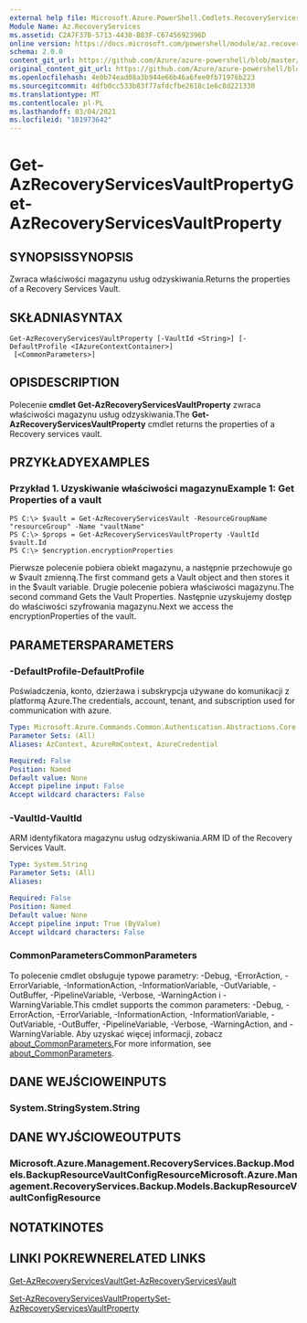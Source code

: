 ```yaml
---
external help file: Microsoft.Azure.PowerShell.Cmdlets.RecoveryServices.Backup.dll-Help.xml
Module Name: Az.RecoveryServices
ms.assetid: C2A7F37B-5713-4430-B83F-C6745692396D
online version: https://docs.microsoft.com/powershell/module/az.recoveryservices/get-azrecoveryservicesvaultproperty
schema: 2.0.0
content_git_url: https://github.com/Azure/azure-powershell/blob/master/src/RecoveryServices/RecoveryServices/help/Get-AzRecoveryServicesVaultProperty.md
original_content_git_url: https://github.com/Azure/azure-powershell/blob/master/src/RecoveryServices/RecoveryServices/help/Get-AzRecoveryServicesVaultProperty.md
ms.openlocfilehash: 4e0b74ead08a3b944e66b46a6fee0fb71976b223
ms.sourcegitcommit: 4dfb0cc533b83f77afdcfbe2618c1e6c8d221330
ms.translationtype: MT
ms.contentlocale: pl-PL
ms.lasthandoff: 03/04/2021
ms.locfileid: "101973642"
---
```

# <span data-ttu-id="470f2-101">Get-AzRecoveryServicesVaultProperty</span><span class="sxs-lookup"><span data-stu-id="470f2-101">Get-AzRecoveryServicesVaultProperty</span></span>

## <span data-ttu-id="470f2-102">SYNOPSIS</span><span class="sxs-lookup"><span data-stu-id="470f2-102">SYNOPSIS</span></span>
<span data-ttu-id="470f2-103">Zwraca właściwości magazynu usług odzyskiwania.</span><span class="sxs-lookup"><span data-stu-id="470f2-103">Returns the properties of a Recovery Services Vault.</span></span>

## <span data-ttu-id="470f2-104">SKŁADNIA</span><span class="sxs-lookup"><span data-stu-id="470f2-104">SYNTAX</span></span>

```
Get-AzRecoveryServicesVaultProperty [-VaultId <String>] [-DefaultProfile <IAzureContextContainer>]
 [<CommonParameters>]
```

## <span data-ttu-id="470f2-105">OPIS</span><span class="sxs-lookup"><span data-stu-id="470f2-105">DESCRIPTION</span></span>
<span data-ttu-id="470f2-106">Polecenie **cmdlet Get-AzRecoveryServicesVaultProperty** zwraca właściwości magazynu usług odzyskiwania.</span><span class="sxs-lookup"><span data-stu-id="470f2-106">The **Get-AzRecoveryServicesVaultProperty** cmdlet returns the properties of a Recovery services vault.</span></span>

## <span data-ttu-id="470f2-107">PRZYKŁADY</span><span class="sxs-lookup"><span data-stu-id="470f2-107">EXAMPLES</span></span>

### <span data-ttu-id="470f2-108">Przykład 1. Uzyskiwanie właściwości magazynu</span><span class="sxs-lookup"><span data-stu-id="470f2-108">Example 1: Get Properties of a vault</span></span>
```
PS C:\> $vault = Get-AzRecoveryServicesVault -ResourceGroupName "resourceGroup" -Name "vaultName"
PS C:\> $props = Get-AzRecoveryServicesVaultProperty -VaultId $vault.Id
PS C:\> $encryption.encryptionProperties
```

<span data-ttu-id="470f2-109">Pierwsze polecenie pobiera obiekt magazynu, a następnie przechowuje go w $vault zmienną.</span><span class="sxs-lookup"><span data-stu-id="470f2-109">The first command gets a Vault object and then stores it in the $vault variable.</span></span>
<span data-ttu-id="470f2-110">Drugie polecenie pobiera właściwości magazynu.</span><span class="sxs-lookup"><span data-stu-id="470f2-110">The second command Gets the Vault Properties.</span></span> <span data-ttu-id="470f2-111">Następnie uzyskujemy dostęp do właściwości szyfrowania magazynu.</span><span class="sxs-lookup"><span data-stu-id="470f2-111">Next we access the encryptionProperties of the vault.</span></span>

## <span data-ttu-id="470f2-112">PARAMETERS</span><span class="sxs-lookup"><span data-stu-id="470f2-112">PARAMETERS</span></span>

### <span data-ttu-id="470f2-113">-DefaultProfile</span><span class="sxs-lookup"><span data-stu-id="470f2-113">-DefaultProfile</span></span>
<span data-ttu-id="470f2-114">Poświadczenia, konto, dzierżawa i subskrypcja używane do komunikacji z platformą Azure.</span><span class="sxs-lookup"><span data-stu-id="470f2-114">The credentials, account, tenant, and subscription used for communication with azure.</span></span>

```yaml
Type: Microsoft.Azure.Commands.Common.Authentication.Abstractions.Core.IAzureContextContainer
Parameter Sets: (All)
Aliases: AzContext, AzureRmContext, AzureCredential

Required: False
Position: Named
Default value: None
Accept pipeline input: False
Accept wildcard characters: False
```

### <span data-ttu-id="470f2-115">-VaultId</span><span class="sxs-lookup"><span data-stu-id="470f2-115">-VaultId</span></span>
<span data-ttu-id="470f2-116">ARM identyfikatora magazynu usług odzyskiwania.</span><span class="sxs-lookup"><span data-stu-id="470f2-116">ARM ID of the Recovery Services Vault.</span></span>

```yaml
Type: System.String
Parameter Sets: (All)
Aliases:

Required: False
Position: Named
Default value: None
Accept pipeline input: True (ByValue)
Accept wildcard characters: False
```

### <span data-ttu-id="470f2-117">CommonParameters</span><span class="sxs-lookup"><span data-stu-id="470f2-117">CommonParameters</span></span>
<span data-ttu-id="470f2-118">To polecenie cmdlet obsługuje typowe parametry: -Debug, -ErrorAction, -ErrorVariable, -InformationAction, -InformationVariable, -OutVariable, -OutBuffer, -PipelineVariable, -Verbose, -WarningAction i -WarningVariable.</span><span class="sxs-lookup"><span data-stu-id="470f2-118">This cmdlet supports the common parameters: -Debug, -ErrorAction, -ErrorVariable, -InformationAction, -InformationVariable, -OutVariable, -OutBuffer, -PipelineVariable, -Verbose, -WarningAction, and -WarningVariable.</span></span> <span data-ttu-id="470f2-119">Aby uzyskać więcej informacji, zobacz [about_CommonParameters.](http://go.microsoft.com/fwlink/?LinkID=113216)</span><span class="sxs-lookup"><span data-stu-id="470f2-119">For more information, see [about_CommonParameters](http://go.microsoft.com/fwlink/?LinkID=113216).</span></span>

## <span data-ttu-id="470f2-120">DANE WEJŚCIOWE</span><span class="sxs-lookup"><span data-stu-id="470f2-120">INPUTS</span></span>

### <span data-ttu-id="470f2-121">System.String</span><span class="sxs-lookup"><span data-stu-id="470f2-121">System.String</span></span>

## <span data-ttu-id="470f2-122">DANE WYJŚCIOWE</span><span class="sxs-lookup"><span data-stu-id="470f2-122">OUTPUTS</span></span>

### <span data-ttu-id="470f2-123">Microsoft.Azure.Management.RecoveryServices.Backup.Models.BackupResourceVaultConfigResource</span><span class="sxs-lookup"><span data-stu-id="470f2-123">Microsoft.Azure.Management.RecoveryServices.Backup.Models.BackupResourceVaultConfigResource</span></span>

## <span data-ttu-id="470f2-124">NOTATKI</span><span class="sxs-lookup"><span data-stu-id="470f2-124">NOTES</span></span>

## <span data-ttu-id="470f2-125">LINKI POKREWNE</span><span class="sxs-lookup"><span data-stu-id="470f2-125">RELATED LINKS</span></span>

[<span data-ttu-id="470f2-126">Get-AzRecoveryServicesVault</span><span class="sxs-lookup"><span data-stu-id="470f2-126">Get-AzRecoveryServicesVault</span></span>](./Get-AzRecoveryServicesVault.md)

[<span data-ttu-id="470f2-127">Set-AzRecoveryServicesVaultProperty</span><span class="sxs-lookup"><span data-stu-id="470f2-127">Set-AzRecoveryServicesVaultProperty</span></span>](./Set-AzRecoveryServicesVaultProperty.md)
